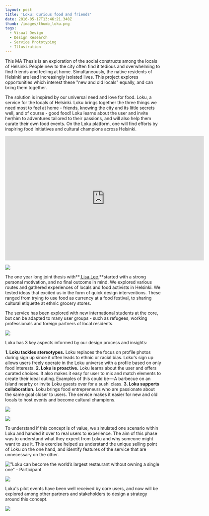 ```yaml
---
layout: post
title: 'Loku: Curious food and friends'
date: 2016-05-17T13:46:21.348Z
thumb: /images/thumb_loku.png
tags:
  - Visual Design
  - Design Research
  - Service Prototyping
  - Illustration
---
```

This MA Thesis is an exploration of the social constructs among the locals of Helsinki. People new to the city often find it tedious and overwhelming to find friends and feeling at home. Simultaneously, the native residents of Helsinki are lead increasingly isolated lives. This project explores opportunities which interest these "new and old locals" equally, and can bring them together.

The solution is inspired by our universal need and love for food. Loku, a service for the locals of Helsinki. Loku brings together the three things we need most to feel at home - friends, knowing the city and its little secrets well, and of course - good food! Loku learns about the user and invite her/him to adventures tailored to their passions, and will also help them curate their own food events. On the Loku platform, one will find efforts by inspiring food initiatives and cultural champions across Helsinki.

<iframe src="https://player.vimeo.com/video/217839744" width="640" height="400" frameborder="0" webkitallowfullscreen mozallowfullscreen allowfullscreen></iframe>

![](/images/01Loku.gif)

The one year long joint thesis with\*\*[ Lisa Lee ](http://pixelorpaper.com/)\*\*started with a strong personal motivation, and no final outcome in mind. We explored various routes and gathered experiences of locals and food activists in Helsinki. We tested ideas that excited us in the form of quick design interventions. These ranged from trying to use food as currency at a food festival, to sharing cultural etiquette at ethnic grocery stores.

The service has been explored with new international students at the core, but can be adapted to many user groups - such as refugees, working professionals and foreign partners of local residents.

![](/images/02Loku.gif)

Loku has 3 key aspects informed by our design process and insights:

**1. Loku tackles stereotypes.** Loku replaces the focus on profile photos during sign up since it often leads to ethnic or racial bias. Loku's sign up allows users freely operate in the Loku universe with a profile based on only food interests. **2. Loku is proactive.** Loku learns about the user and offers curated choices. It also makes it easy for user to mix and match elements to create their ideal outing. Examples of this could be — A barbecue on an island nearby or invite Loku guests over for a sushi class. **3. Loku supports collaboration.** Loku brings food entrepreneurs who are passionate about the same goal closer to users. The service makes it easier for new and old locals to host events and become cultural champions.

![](/images/03Loku.png)

![](/images/04Loku.jpg)

To understand if this concept is of value, we simulated one scenario within Loku and handed it over to real users to experience. The aim of this phase was to understand what they expect from Loku and why someone might want to use it. This exercise helped us understand the unique selling point of Loku on the one hand, and identify features of the service that are unnecessary on the other.

!["Loku can become the world’s largest restaurant without owning a single one" - Participant](/images/05Loku.jpg)

![](/images/06Loku.jpg)

Loku's pilot events have been well received by core users, and now will be explored among other partners and stakeholders to design a strategy around this concept.

![](/images/07Loku.gif)



